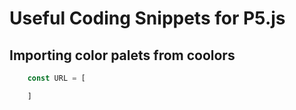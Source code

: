 # Useful Coding Snippets for P5.js

## Importing color palets from coolors

```javascript
    const URL = [

    ]



```
